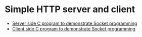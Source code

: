 # Simple HTTP server and client

- [Server side C program to demonstrate Socket programming](https://github.com/dosart/Simple_HTTP_serever_and_client/blob/main/src/http_server.c)
- [Client side C program to demonstrate Socket programming](https://github.com/dosart/Simple_HTTP_serever_and_client/blob/main/src/http_client.c)
